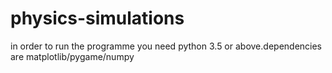 # physics-simulations
in order to run the programme you need python 3.5 or above.dependencies are 
matplotlib/pygame/numpy
